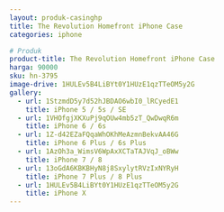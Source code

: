 ```yaml
---
layout: produk-casinghp
title: The Revolution Homefront iPhone Case
categories: iphone

# Produk
product-title: The Revolution Homefront iPhone Case
harga: 90000
sku: hn-3795
image-drive: 1HULEv5B4LiBYt0Y1HUzE1qzTTeOM5y2G
gallery:
  - url: 1StzmdD5y7d52hJBDAO6wbI0_lRCyedE1
    title: iPhone 5 / 5s / SE
  - url: 1VHOfgjXKXuPj9qOUw4mb5zT_QwDwqR6m
    title: iPhone 6 / 6s
  - url: 1Z-d42EZaFQqaWhOKhMeAzmnBekvAA46G
    title: iPhone 6 Plus / 6s Plus
  - url: 1AzOh3a_WimsV6WpAxXCTaTAJVqJ_oBWw
    title: iPhone 7 / 8
  - url: 13oGdA6KBKBHyN8j8SxylytRVzIxNYRyH
    title: iPhone 7 Plus / 8 Plus
  - url: 1HULEv5B4LiBYt0Y1HUzE1qzTTeOM5y2G
    title: iPhone X
---
```

